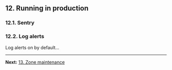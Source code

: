 ## 12. Running in production

### 12.1. Sentry

### 12.2. Log alerts

Log alerts on by default...

---

**Next:** [13. Zone maintenance](13-zone-maintenance.md)
